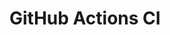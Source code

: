 # GitHub Actions CI

















































































































































































































































































































































































































































































































































































































































































































































































